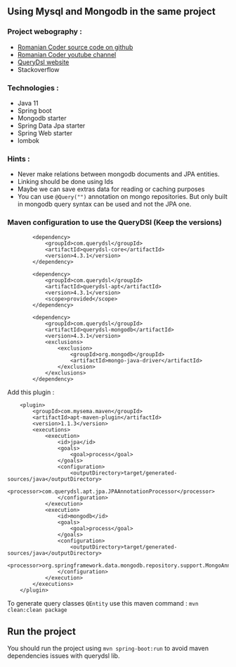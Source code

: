 ## Using Mysql and Mongodb in the same project
### Project webography :
- [Romanian Coder source code on github](https://github.com/dangeabunea/RomanianCoderExamples)
- [Romanian Coder youtube channel](https://www.youtube.com/watch?v=Hu-cyytqfp8)
- [QueryDsl website](http://www.querydsl.com/)
- Stackoverflow


### Technologies :
- Java 11
- Spring boot
- Mongodb starter
- Spring Data Jpa starter
- Spring Web starter
- lombok

### Hints :
- Never make relations between mongodb documents and JPA entities.
- Linking should be done using Ids
- Maybe we can save extras data for reading or caching purposes
- You can use `@Query("")` annotation on mongo repositories. But only built in mongodb query syntax can be used and not the JPA one.


### Maven configuration to use the QueryDSl (Keep the versions)
```
        <dependency>
			<groupId>com.querydsl</groupId>
			<artifactId>querydsl-core</artifactId>
			<version>4.3.1</version>
		</dependency>

		<dependency>
			<groupId>com.querydsl</groupId>
			<artifactId>querydsl-apt</artifactId>
			<version>4.3.1</version>
			<scope>provided</scope>
		</dependency>

		<dependency>
			<groupId>com.querydsl</groupId>
			<artifactId>querydsl-mongodb</artifactId>
			<version>4.3.1</version>
			<exclusions>
				<exclusion>
					<groupId>org.mongodb</groupId>
					<artifactId>mongo-java-driver</artifactId>
				</exclusion>
			</exclusions>
		</dependency>
```
Add this plugin :
```
    <plugin>
        <groupId>com.mysema.maven</groupId>
        <artifactId>apt-maven-plugin</artifactId>
        <version>1.1.3</version>
        <executions>
            <execution>
                <id>jpa</id>
                <goals>
                    <goal>process</goal>
                </goals>
                <configuration>
                    <outputDirectory>target/generated-sources/java</outputDirectory>
                    <processor>com.querydsl.apt.jpa.JPAAnnotationProcessor</processor>
                </configuration>
            </execution>
            <execution>
                <id>mongodb</id>
                <goals>
                    <goal>process</goal>
                </goals>
                <configuration>
                    <outputDirectory>target/generated-sources/java</outputDirectory>
                    <processor>org.springframework.data.mongodb.repository.support.MongoAnnotationProcessor</processor>
                </configuration>
            </execution>
        </executions>
    </plugin>
```
To generate query classes `QEntity` use this maven command : `mvn clean:clean package`

## Run the project
You should run the project using `mvn spring-boot:run` to avoid maven dependencies issues with querydsl lib.